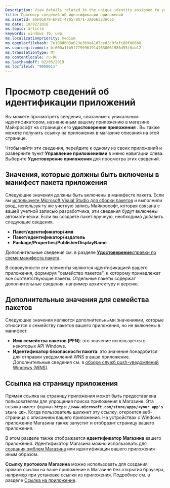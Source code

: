 ```yaml
---
Description: View details related to the unique identity assigned to your app by the Microsoft Store, and get a link to your app's Store listing.
title: Просмотр сведений об идентификации приложений
ms.assetid: 86F05A79-EFBC-4705-9A71-3A056323AC65
ms.date: 10/02/2018
ms.topic: article
keywords: windows 10, uwp
ms.localizationpriority: medium
ms.openlocfilehash: 7e108d603a623e3b9e41d7ced3c0fafc80f006b8
ms.sourcegitcommit: bf600a1fb5f7799961914f638061986d55f6ab12
ms.translationtype: MT
ms.contentlocale: ru-RU
ms.lasthandoff: 02/05/2019
ms.locfileid: "9050011"
---
```

# <a name="view-app-identity-details"></a>Просмотр сведений об идентификации приложений


Вы можете просмотреть сведения, связанные с уникальным идентификатором, назначенным вашему приложению в магазине Майкрософт на страницах его **удостоверение приложения** . Вы также можете получить ссылку на приложения в магазине описания на этой странице.

Чтобы найти эти сведения, перейдите к одному из своих приложений и разверните пункт **Управление приложениями** в меню навигации слева. Выберите **Удостоверение приложения** для просмотра этих сведений.


## <a name="values-to-include-in-your-app-package-manifest"></a>Значения, которые должны быть включены в манифест пакета приложения

Следующие значения должны быть включены в манифесте пакета. Если вы [используете Microsoft Visual Studio для сборки пакетов](../packaging/packaging-uwp-apps.md) и выполнили вход, используя ту же учетную запись Майкрософт, которая связана с вашей учетной записью разработчика, эти сведения будут включены автоматически. Если вы создаете пакет вручную, необходимо добавить следующие сведения.

-   **Пакет/идентификатор/имя**
-   **Пакет/идентификатор/издатель**
-   **Package/Properties/PublisherDisplayName**

Дополнительные сведения см. в разделе [**Удостоверение**](https://docs.microsoft.com/uwp/schemas/appxpackage/uapmanifestschema/element-identity)[справки по схеме манифеста пакета](https://docs.microsoft.com/uwp/schemas/appxpackage/uapmanifestschema/schema-root).

В совокупности эти элементы являются идентификацией вашего приложения, формируя "семейство пакетов", к которому принадлежат все соответствующие пакеты. Отдельные пакеты содержат дополнительные сведения, например архитектуру и версию.


## <a name="additional-values-for-package-family"></a>Дополнительные значения для семейства пакетов

Следующие значения являются дополнительными значениями, которые относится к семейству пакетов вашего приложения, но не включены в манифест.

-   **Имя семейства пакетов (PFN)**: это значение используется в некоторых API Windows.
-   **Идентификатор безопасности пакета**: это значение понадобится для отправки уведомлений WNS в ваше приложение. Дополнительные сведения см. в [обзоре служб push-уведомлений Windows (WNS)](../design/shell/tiles-and-notifications/windows-push-notification-services--wns--overview.md).


## <a name="link-to-your-apps-listing"></a>Ссылка на страницу приложения

Прямая ссылка на страницу приложения может быть предоставлена пользователям для упрощения поиска приложения в Магазине. Эта ссылка имеет формат **`https://www.microsoft.com/store/apps/<your app's Store ID>`**. Когда пользователь щелкнет эту ссылку, откроется веб-страница с описанием вашего приложения. На устройствах с Windows приложение Магазина также запустит и отобразит страницу вашего приложения.

В этом разделе также отображается **идентификатор Магазина** вашего приложения. Идентификатор Магазина можно использовать для [создания эмблем Магазина](https://go.microsoft.com/fwlink/p/?LinkId=534236) или идентификации вашего приложения иным образом.

**Ссылку протокола Магазина** можно использовать для создания прямой ссылки на ваше приложение в Магазине без открытия браузера, например при установке ссылки из приложения. Подробнее см. в разделе [Ссылка на приложение](link-to-your-app.md).



 

 




